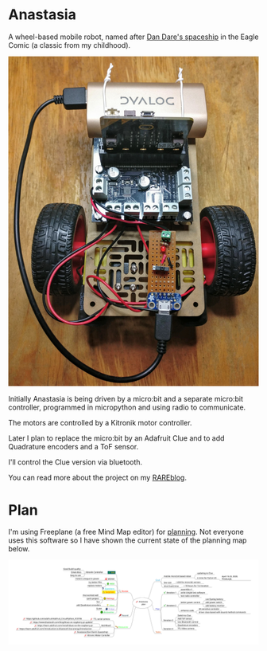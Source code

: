 # Anastasia

A wheel-based mobile robot, named after [Dan Dare's spaceship](http://www.dandare.org/dan/anastasia/anastasia.htm) in the Eagle Comic (a classic from my childhood).

![Anastasia](docs/images/anastasia-with-dylaog-battery.jpg)

Initially Anastasia is being driven by a micro:bit and a separate micro:bit controller,
programmed in micropython and using radio to communicate.

The motors are controlled by a Kitronik motor controller.

Later I plan to replace the micro:bit by an Adafruit Clue and to add Quadrature encoders and a ToF sensor.

I'll control the Clue version via bluetooth.

You can read more about the project on my [RAREblog](https://blog.rareschool.com/2020/03/anastasia-is-simple-home-brew-robot-now.html).


# Plan

I'm using Freeplane (a free Mind Map editor) for [planning](plan/anastasia-bot-plan.mm). Not everyone uses this software so I have shown the current state of the planning map below.

![Plan](docs/images/anastasia-bot-plan.svg)


